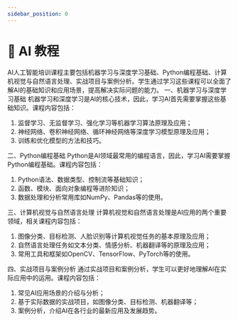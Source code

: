 ```yaml
---
sidebar_position: 0
---
```


# 🤖 AI 教程

AI人工智能培训课程主要包括机器学习与深度学习基础、Python编程基础、计算机视觉与自然语言处理、实战项目与案例分析。学生通过学习这些课程可以全面了解AI的基础知识和应用场景，提高解决实际问题的能力。
一、机器学习与深度学习基础
机器学习和深度学习是AI的核心技术，因此，学习AI首先需要掌握这些基础知识。课程内容包括：
1. 监督学习、无监督学习、强化学习等机器学习算法原理及应用；
2. 神经网络、卷积神经网络、循环神经网络等深度学习模型原理及应用；
3. 训练和优化模型的方法和技巧。

二、Python编程基础
Python是AI领域最常用的编程语言，因此，学习AI需要掌握Python编程基础。课程内容包括：
1. Python语法、数据类型、控制流等基础知识；
2. 函数、模块、面向对象编程等进阶知识；
3. 数据处理和分析常用库如NumPy、Pandas等的使用。

三、计算机视觉与自然语言处理
计算机视觉和自然语言处理是AI应用的两个重要领域，相关课程内容包括：
1. 图像分类、目标检测、人脸识别等计算机视觉任务的基本原理及应用；
2. 自然语言处理任务如文本分类、情感分析、机器翻译等的原理及应用；
3. 常用工具和框架如OpenCV、TensorFlow、PyTorch等的使用。

四、实战项目与案例分析
通过实战项目和案例分析，学生可以更好地理解AI在实际应用中的运用。课程内容包括：
1. 常见AI应用场景的介绍与分析；
2. 基于实际数据的实战项目，如图像分类、目标检测、机器翻译等；
3. 案例分析，介绍AI在各行业的最新应用及发展趋势。
